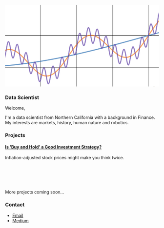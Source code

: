 ![](cos_curves.PNG)

### Data Scientist

Welcome,

I'm a data scientist from Northern California with a background in Finance. My interests are markets, history, human nature and robotics.

### Projects

#### [Is 'Buy and Hold' a Good Investment Strategy?](project1)
Inflation-adjusted stock prices might make you think twice.

<br><br>
<br><br>

More projects coming soon...


### Contact
- [Email](mailto:carteri246gmail.com)
- [Medium](https://medium.com/@daniel_carter)
